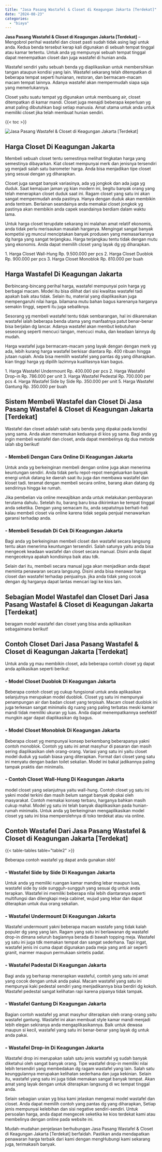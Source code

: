```yaml
---
title: "Jasa Pasang Wastafel & Closet di Keagungan Jakarta [Terdekat]"
date: "2024-08-23"
categories: 
  - "biaya"
---
```


**Jasa Pasang Wastafel & Closet di Keagungan Jakarta \[Terdekat\]** – Mengobrol perihal wastafel dan closet pasti sudah tidak asing lagi untuk anda. Kedua benda tersebut kerap kali digunakan di sebuah tempat tinggal atau kamar tertentu. Untuk anda yg mempunyai sebuah tempat tinggal dapat menempatkan closet dan juga wastafel di hunian anda.

Wastafel sendiri yaitu sebuah benda yg diaplikasikan untuk membersihkan tangan ataupun kondisi yang lain. Wastafel sekarang telah ditempatkan di beberapa tempat seperti hunianan, restoran, dan bermacam-macam macam tempat lainnya. Adanya wastafel akan mempermudah siapa saja yang memerlukannya.

Closet yaitu suatu tempat yg digunakan untuk membuang air, closet ditempatkan di kamar mandi. Closet juga menajdi beberapa keperluan yg amat paling dibutuhkan bagi setiap manusia. Amat utama untuk anda untuk memiliki closet jika telah membuat hunian sendiri.

{{< toc >}}

![Jasa Pasang Wastafel & Closet di Keagungan Jakarta [Terdekat]](/images/wastafel-closet-murah41.png)

## Harga Closet Di Keagungan Jakarta

Membeli sebuah closet tentu semestinya melihat tingkatan harga yang semestinya dibayarkan. Kiat closet mempunyai merk dan jenisnya tersendiri yg menjadi salah satu barometer harga. Anda bisa menjadikan tipe closet yang sesuai dengan yg diharapkan.

Closet juga sangat banyak variasinya, ada yg jongkok dan ada juga yg duduk. Saat kemajuan jaman yg kian modern ini, begitu banyak orang yang telah menerapkan closet duduk saat ini. Ragam closet yang satu ini akan sangat mempermudah anda pastinya. Hanya dengan duduk akan membikin anda tentram. Berlainan seandainya anda memakai closet jongkok yg pastinya akan membikin anda capek seandainya berdiam dalam waktu lama.

Untuk harga closet terupdate sekarang ini malahan amat relatif ekonomis, anda tidak perlu merisaukan masalah harganya. Mengingat sangat banyak kompetisi yg muncul menciptakan banyak produsen yang memasarkannya dg harga yang sangat terjangkau. Harga terjangkau tentu tidak dengan mutu yang ekonomis. Anda dapat memilih closet yang layak dg yg diharapkan.

1\. Harga Closet Wall-Hung Rp. 9.500.000 per pcs 2. Harga Closet Duoblok Rp. 900.000 per pcs 3. Harga Closet Monoblok Rp. 810.000 per buah

## Harga Wastafel Di Keagungan Jakarta

Berbincang-bincang perihal harga, wastafel mempunyai poin harga yg berbagai macam. Model itu bisa dilihat dari sisi kwalitas wastafel tadi apakah baik atau tidak. Selain itu, material yang diaplikasikan juga mempengaruhi nilai harga. bilamana mutu bahan bagus karenanya harganya semakin tinggi, seperti itu juga sebaliknya.

Sesorang yg membeli wastafel tentu tidak sembarangan, hal ini dikarenakan wastafel ialah beberapa benda utama yang manfaatnya patut benar-benar bisa berjalan dg lancar. Adanya wastafel akan membut kebutuhan seseorang seperti mencuci tangan, mencuci muka, dan keadaan lainnya dg mudah.

Harga wastafel juga bermacam-macam yang layak dengan dengan merk yg ada, lebih kurang harga wastafel berkisar diantara Rp. 400 ribuan hingga jutaan rupiah. Anda bisa memilih wastafel yang pantas dg yang diharapkan. kian tinggi harga yg dipilih lazimnya kualitasnya kian bagus.

1\. Harga Wastafel Undermount Rp. 400.000 per pcs 2. Harga Wastafel Drop-in Rp. 786.000 per unit 3. Harga Wastafel Pedestal Rp. 700.000 per pcs 4. Harga Wastafel Side by Side Rp. 350.000 per unit 5. Harga Wastafel Gantung Rp. 350.000 per buah

## Sistem Membeli Wastafel dan Closet Di Jasa Pasang Wastafel & Closet di Keagungan Jakarta \[Terdekat\]

Wastafel dan closet adalah salah satu benda yang dipakai pada kondisi yang sama. Anda akan menemukan keduanya di kios yg sama. Bagi anda yg ingin membeli wastafel dan closet, anda dapat membelinya dg dua metode ialah sbg berikut!

### \- Membeli Dengan Cara Online Di Keagungan Jakarta

Untuk anda yg berkeinginan membeli dengan online juga akan menerima keuntungan sendiri. Anda tidak perlu repot-repot mengeluarkan banyak energi untuk datang ke daerah saat itu juga dan membawa wastafel dan kloset tadi. teramat dengan membeli secara online, barang akan datang dg sendirinya hingga ke rumah.

Jika pembelian via online mewajibkan anda untuk melakukan pembayaran terutama dahulu. Setelah itu, barang baru bisa dikirimkan ke tempat tinggal anda seketika. Dengan yang semacam itu, anda sepatutnya berhati-hati kalau membeli closet via online karena tidak segala penjual menawarkan garansi terhadap anda.

### \- Membeli Sesudah Di Cek Di Keagungan Jakarta

Bagi anda yg berkeinginan membeli closet dan wastafel secara langsung tentu akan menerima keuntungan tersendiri. Salah satunya yaitu anda bisa mengecek keadaan wastafel dan closet secara manual. Disini anda dapat mengeceknya apakah kondisinya baik atau tdk.

Selain dari itu, membeli secara manual juga akan menjadikan anda dapat meminta penawaran secara langsung. Disini anda bisa menawar harga closet dan wastafel terhadap penjualnya. jika anda tidak yang cocok dengan dg harganya dapat lantas mencari lagi ke kios lain.

## Sebagian Model Wastafel dan Closet Dari Jasa Pasang Wastafel & Closet di Keagungan Jakarta \[Terdekat\]

beragam model wastafel dan closet yang bisa anda aplikasikan sebagaimana berikut!

## Contoh Closet Dari Jasa Pasang Wastafel & Closet di Keagungan Jakarta \[Terdekat\]

Untuk anda yg mau membikin closet, ada beberapa contoh closet yg dapat anda aplikasikan seperti berikut:

### \- Model Closet Duoblok Di Keagungan Jakarta

Beberapa contoh closet yg cukup fungsional untuk anda aplikasikan selanjutnya merupakan model duoblok. Closet yg satu ini mempunyai penampungan air dan badan closet yang terpisah. Macam closet duoblok ini juga terkesan sangat minimalis dg ruang yang paling terbatas meski kamar mandi tidak memiliki ukuran yg luas. Anda dapat menempatkannya seefektif mungkin agar dapat diaplikasikan dg bagus.

### \- Model Closet Monoblok Di Keagungan Jakarta

Beberapa closet yg mempunyai konsep berkembang beberapanya yakni contoh monoblok. Contoh yg satu ini amat masyhur di pasaran dan masih sering diaplikasikan oleh orang-orang. Variasi yang satu ini yaitu closet model duduk yg sudah biasa yang diterapkan. Format dari closet yang satu ini menyatu dengan badan toilet sekalian. Model ini bakal jadikannya paling tampak praktis dan minimalis.

### \- Contoh Closet Wall-Hung Di Keagungan Jakarta

model closet yang selanjutnya yaitu wall-hung. Contoh closet yg satu ini yakni model terkini dan masih belum sangat banyak dipakai oleh masyarakat. Contoh memakai konsep terbaru, harganya bahkan masih cukup mahal. Model yg satu ini telah banyak diaplikasikan pada hunian-rumah minimalis. Untuk anda yg berkeinginan mengaplikasikan model closet yg satu ini bisa memperolehnya di toko terdekat atau via online.

## Contoh Wastafel Dari Jasa Pasang Wastafel & Closet di Keagungan Jakarta \[Terdekat\]

{{< table-tables table="table2" >}}

Beberapa contoh wastafel yg dapat anda gunakan sbb!

### \- Wastafel Side by Side Di Keagungan Jakarta

Untuk anda yg memiliki ruangan kamar manding lebar maupun luas, wastafel side by side sungguh-sungguh yang sesuai dg untuk anda terapkan. Wastafel ini memiliki beberapa nilai lebih diantaranya seperti multifungsi dan dilengkapi meja cabinet, wujud yang lebar dan dapat diterapkan untuk dua orang sekalian.

### \- Wastafel Undermount Di Keagungan Jakarta

Wastafel undermount yakni beberapa macam wastafe yang tidak kalah populer dg yang yang lain. Ragam yang satu ini berlawanan dg wastafel drop-in dimana seluruh bagiannya berada di bawah topping meja. Wastafel yg satu ini juga tdk memakan tempat dan sangat sederhana. Tapi ingat, wastafel jenis ini cuma dapat digunakan pada meja yang anti air seperti granit, marmer maupun permukaan sintetis padat.

### \- Wastafel Padestal Di Keagungan Jakarta

Bagi anda yg berharap menerapkan wasteful, contoh yang satu ini amat yang cocok dengan untuk anda pakai. Macam wastafel yang satu ini mempunyai kaki pedestal sendiri yang menjadikannya bisa berdiri dg kokoh. Wastafel pedestal sangat kelihatan rapi karena pipanya tidak tampak.

### \- Wastafel Gantung Di Keagungan Jakarta

Bagian contoh wastafel yg amat masyhur diterapkan oleh orang-orang yaitu wastafel gantung. Wastafel ini akan membuat style kamar mandi menjadi lebih elegan sekiranya anda mengaplikasikannya. Baik untuk dewasa maupun si kecil, wastafel yang satu ini benar-benar yang layak dg untuk anda pakai.

### \- Wastafel Drop-in Di Keagungan Jakarta

Wastafel drop ini merupakan salah satu jenis wastafel yg sudah banyak diketahui oleh sangat banyak orang. Tipe wastafel drop-in memiliki nilai lebih tersendiri yang membedakan dg ragam wastafel yang lain. Salah satu keunggulannya merupakan kelihatan sederhana dan juga kekinian. Selain itu, wastafel yang satu ini juga tidak memakan sangat banyak tempat. Akan amat yang layak dengan untuk diterapkan langsung di wc tempat tinggal anda.

Selain sebagian uraian yg bisa kami jelaskan mengenai model wastafel dan closet. Anda dapat memilih contoh yang pantas dg yang diharapkan, Setiap jenis mempunyai kelebihan dan sisi negative sendiri-sendiri. Untuk persoalan harga, anda dapat mengecek seketika ke kios terdekat kami atau membelinya dengan online pada website ini.

Mudah-mudahan penjelasan berhubungan Jasa Pasang Wastafel & Closet di Keagungan Jakarta \[Terdekat\] berfaidah. Pastikan anda mendapatkan penawaran harga terbaik dari kami dengan mengHubungi kami sekarang juga, terimakasih banyak.
